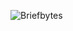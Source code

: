 
![Briefbytes](https://github.com/YogeshNegi10/BriefBytes-News-React-App/assets/169161916/859029c3-9d1a-46f5-a755-d7079da13d2b)
